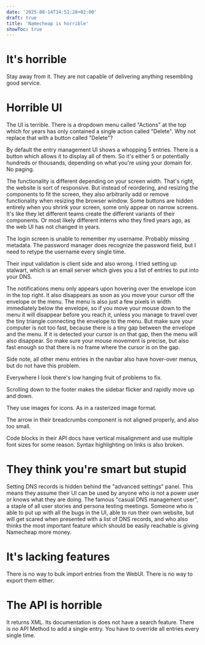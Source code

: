 ```yaml
---
date: '2025-08-14T14:51:28+02:00'
draft: true
title: 'Namecheap is horrible'
showToc: true
---
```


# It's horrible

Stay away from it. They are not capable of delivering anything resembling good
service. 


# Horrible UI

The UI is terrible. 
There is a dropdown menu called "Actions" at the top which for years has only
contained a single action called "Delete". Why not replace that with a button
called "Delete"?

By default the entry management UI shows a whopping 5 entries.
There is a button which allows it to display all of them. 
So it's either 5 or potentially hundreds or thousands, depending on what you're using your
domain for. No paging. 

The functionality is different depending on your screen width. That's right, the
website is sort of responsive. But instead of reordering, and resizing the
components to fit the screen, they also arbitrarily add or remove functionality
when resizing the browser window. Some buttons are hidden entirely when you
shrink your screen, some only appear on narrow screens. It's like they let
different teams create the different variants of their components. 
Or most likely different interns who they fired years ago, as the web UI has not
changed in years. 

The login screen is unable to remember my username. Probably missing metadata. 
The password manager does recognize the password field, but I need to retype the
username every single time. 

Their input validation is client side and also wrong. I tried setting up
stalwart, which is an email server which gives you a list of entries to put into
your DNS. 

The notifications menu only appears upon hovering over the envelope icon in the
top right. It also disappears as soon as you move your cursor off the envelope
or the menu. The menu is also just a few pixels in width immediately below the
envelope, so if you move your mouse down to the menu it will disappear before
you reach it, unless you manage to travel over the tiny triangle connecting the
envelope to the menu. But make sure your computer is not too fast, because there
is a tiny gap between the envelope and the menu. If it is detected your cursor
is on that gap, then the menu will also disappear. So make sure your mouse
movement is precise, but also fast enough so that there is no frame where the
cursor is on the gap. 

Side note, all other menu entries in the navbar also have hover-over menus, but
do not have this problem. 

Everywhere I look there's low hanging fruit of problems to fix. 

Scrolling down to the footer makes the sidebar flicker and rapidly move up and
down. 

They use images for icons. As in a rasterized image format. 

The arrow in their breadcrumbs component is not aligned properly, and also too
small. 

Code blocks in their API docs have vertical misalignment and use multiple font
sizes for some reason. Syntax highlighting on links is also broken. 


# They think you're smart but stupid

Setting DNS records is hidden behind the "advanced settings" panel. This means
they assume their UI can be used by anyone who is not a power user or knows what
they are doing. The famous "casual DNS management user", a staple of all user
stories and persona testing meetings. Someone who is able to put up with all the
bugs in the UI, able to run their own website, but will get scared when
presented with a list of DNS records, and who also thinks the most important
feature which should be easily reachable is giving Namecheap more money. 



# It's lacking features

There is no way to bulk import entries from the WebUI. 
There is no way to export them either. 

# The API is horrible

It returns XML. Its documentation is does not have a search feature. There is no
API Method to add a single entry. You have to override all entries every single
time. 


